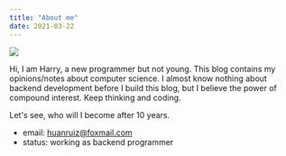 ```yaml
---
title: "About me"
date: 2021-03-22
---
```


![](/avatar.jpeg)

Hi, I am Harry, a new programmer but not young. This blog contains my opinions/notes about computer science. I almost know nothing about backend development before I build this blog, but I believe the power of compound interest. Keep thinking and coding.

Let's see, who will I become after 10 years.

- email: huanruiz@foxmail.com
- status: working as backend programmer